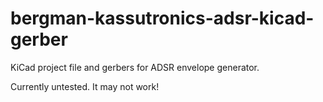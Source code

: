 # bergman-kassutronics-adsr-kicad-gerber

KiCad project file and gerbers for ADSR envelope generator. 

Currently untested. It may not work!
